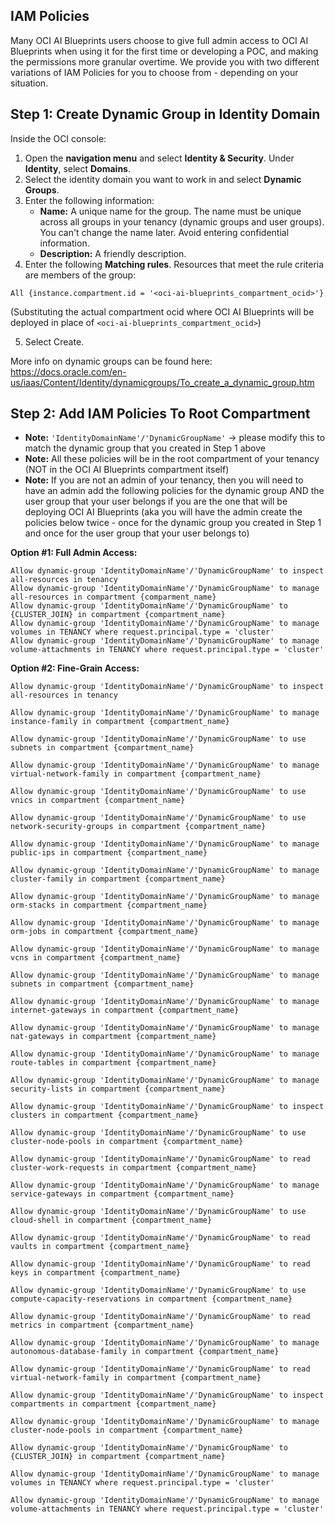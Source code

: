 ## IAM Policies

Many OCI AI Blueprints users choose to give full admin access to OCI AI Blueprints when using it for the first time or developing a POC, and making the permissions more granular overtime. We provide you with two different variations of IAM Policies for you to choose from - depending on your situation.

## Step 1: Create Dynamic Group in Identity Domain

Inside the OCI console:

1. Open the **navigation menu** and select **Identity & Security**. Under **Identity**, select **Domains**.
2. Select the identity domain you want to work in and select **Dynamic Groups**.
3. Enter the following information:
   - **Name:** A unique name for the group. The name must be unique across all groups in your tenancy (dynamic groups and user groups). You can't change the name later. Avoid entering confidential information.
   - **Description:** A friendly description.
4. Enter the following **Matching rules**. Resources that meet the rule criteria are members of the group:

```
All {instance.compartment.id = '<oci-ai-blueprints_compartment_ocid>'}
```

(Substituting the actual compartment ocid where OCI AI Blueprints will be deployed in place of `<oci-ai-blueprints_compartment_ocid>`)

5. Select Create.

More info on dynamic groups can be found here: https://docs.oracle.com/en-us/iaas/Content/Identity/dynamicgroups/To_create_a_dynamic_group.htm

## Step 2: Add IAM Policies To Root Compartment

- **Note:** `'IdentityDomainName'/'DynamicGroupName'` -> please modify this to match the dynamic group that you created in Step 1 above
- **Note:** All these policies will be in the root compartment of your tenancy (NOT in the OCI AI Blueprints compartment itself)
- **Note:** If you are not an admin of your tenancy, then you will need to have an admin add the following policies for the dynamic group AND the user group that your user belongs if you are the one that will be deploying OCI AI Blueprints (aka you will have the admin create the policies below twice - once for the dynamic group you created in Step 1 and once for the user group that your user belongs to)

**Option #1: Full Admin Access:**

```
Allow dynamic-group 'IdentityDomainName'/'DynamicGroupName' to inspect all-resources in tenancy
Allow dynamic-group 'IdentityDomainName'/'DynamicGroupName' to manage all-resources in compartment {comparment_name}
Allow dynamic-group 'IdentityDomainName'/'DynamicGroupName' to {CLUSTER_JOIN} in compartment {compartment_name}
Allow dynamic-group 'IdentityDomainName'/'DynamicGroupName' to manage volumes in TENANCY where request.principal.type = 'cluster'
Allow dynamic-group 'IdentityDomainName'/'DynamicGroupName' to manage volume-attachments in TENANCY where request.principal.type = 'cluster'
```

**Option #2: Fine-Grain Access:**

```
Allow dynamic-group 'IdentityDomainName'/'DynamicGroupName' to inspect all-resources in tenancy

Allow dynamic-group 'IdentityDomainName'/'DynamicGroupName' to manage instance-family in compartment {compartment_name}

Allow dynamic-group 'IdentityDomainName'/'DynamicGroupName' to use subnets in compartment {compartment_name}

Allow dynamic-group 'IdentityDomainName'/'DynamicGroupName' to manage virtual-network-family in compartment {compartment_name}

Allow dynamic-group 'IdentityDomainName'/'DynamicGroupName' to use vnics in compartment {compartment_name}

Allow dynamic-group 'IdentityDomainName'/'DynamicGroupName' to use network-security-groups in compartment {compartment_name}

Allow dynamic-group 'IdentityDomainName'/'DynamicGroupName' to manage public-ips in compartment {compartment_name}

Allow dynamic-group 'IdentityDomainName'/'DynamicGroupName' to manage cluster-family in compartment {compartment_name}

Allow dynamic-group 'IdentityDomainName'/'DynamicGroupName' to manage orm-stacks in compartment {compartment_name}

Allow dynamic-group 'IdentityDomainName'/'DynamicGroupName' to manage orm-jobs in compartment {compartment_name}

Allow dynamic-group 'IdentityDomainName'/'DynamicGroupName' to manage vcns in compartment {compartment_name}

Allow dynamic-group 'IdentityDomainName'/'DynamicGroupName' to manage subnets in compartment {compartment_name}

Allow dynamic-group 'IdentityDomainName'/'DynamicGroupName' to manage internet-gateways in compartment {compartment_name}

Allow dynamic-group 'IdentityDomainName'/'DynamicGroupName' to manage nat-gateways in compartment {compartment_name}

Allow dynamic-group 'IdentityDomainName'/'DynamicGroupName' to manage route-tables in compartment {compartment_name}

Allow dynamic-group 'IdentityDomainName'/'DynamicGroupName' to manage security-lists in compartment {compartment_name}

Allow dynamic-group 'IdentityDomainName'/'DynamicGroupName' to inspect clusters in compartment {compartment_name}

Allow dynamic-group 'IdentityDomainName'/'DynamicGroupName' to use cluster-node-pools in compartment {compartment_name}

Allow dynamic-group 'IdentityDomainName'/'DynamicGroupName' to read cluster-work-requests in compartment {compartment_name}

Allow dynamic-group 'IdentityDomainName'/'DynamicGroupName' to manage service-gateways in compartment {compartment_name}

Allow dynamic-group 'IdentityDomainName'/'DynamicGroupName' to use cloud-shell in compartment {compartment_name}

Allow dynamic-group 'IdentityDomainName'/'DynamicGroupName' to read vaults in compartment {compartment_name}

Allow dynamic-group 'IdentityDomainName'/'DynamicGroupName' to read keys in compartment {compartment_name}

Allow dynamic-group 'IdentityDomainName'/'DynamicGroupName' to use compute-capacity-reservations in compartment {compartment_name}

Allow dynamic-group 'IdentityDomainName'/'DynamicGroupName' to read metrics in compartment {compartment_name}

Allow dynamic-group 'IdentityDomainName'/'DynamicGroupName' to manage autonomous-database-family in compartment {compartment_name}

Allow dynamic-group 'IdentityDomainName'/'DynamicGroupName' to read virtual-network-family in compartment {compartment_name}

Allow dynamic-group 'IdentityDomainName'/'DynamicGroupName' to inspect compartments in compartment {compartment_name}

Allow dynamic-group 'IdentityDomainName'/'DynamicGroupName' to manage cluster-node-pools in compartment {compartment_name}

Allow dynamic-group 'IdentityDomainName'/'DynamicGroupName' to {CLUSTER_JOIN} in compartment {compartment_name}

Allow dynamic-group 'IdentityDomainName'/'DynamicGroupName' to manage volumes in TENANCY where request.principal.type = 'cluster'

Allow dynamic-group 'IdentityDomainName'/'DynamicGroupName' to manage volume-attachments in TENANCY where request.principal.type = 'cluster'
```
